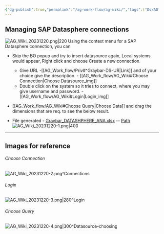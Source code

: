```yaml
---
{"dg-publish":true,"permalink":"/ag-work-flow/ag-wiki/","tags":["Ds/AO","#Vercel_p","gardenEntry"]}
---
```



## Managing SAP Datasphere connections

![AG_Wiki_20231220.png|220](/img/user/Images/AG_Wiki_20231220.png)
Using the context menu for a SAP Datasphere connection, you can

- Skip the BO popup and try to insert datasource again, Local systems would appear, Right click and choose Create a new connection.
	- Give URL -[[AG_Work_flow/Priv#^Graybar-DS-UR\|Link]] and of your choice give the description. - [[AG_Work_flow/AG_Wiki#Choose Connection\|Choose Datasource_img]]
	- Double click on the system so it tries to connect, where you may give username and password. - [[AG_Work_flow/AG_Wiki#Login\|Login_img]]

- [[AG_Work_flow/AG_Wiki#Choose Query\|Choose Data]] and drag the dimensions that are req. to see the below result.
- File generated - [Graybar_DATASHPHERE_ANA.xlsx](file:///C:/Users/anujgarg8/Documents/GrayBar/Graybar_DATASHPHERE_ANA.xlsx) -- [Path](file:///C:/Users/anujgarg8/Documents/GrayBar/) <BR>
![AG_Wiki_20231220-1.png|400](/img/user/Images/AG_Wiki_20231220-1.png)



---
## Images for reference
###### Choose Connection

![AG_Wiki_20231220-2.png](/img/user/Images/AG_Wiki_20231220-2.png)^Connections

###### Login
![AG_Wiki_20231220-3.png|280](/img/user/Images/AG_Wiki_20231220-3.png)^Login

###### Choose Query
![AG_Wiki_20231220-4.png|300](/img/user/Images/AG_Wiki_20231220-4.png)^Datasource-choosing




